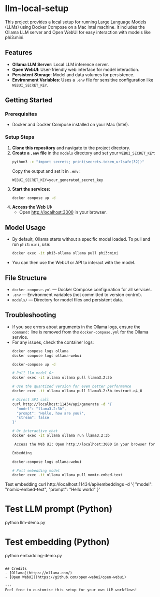 # llm-local-setup

This project provides a local setup for running Large Language Models (LLMs) using Docker Compose on a Mac Intel machine. It includes the Ollama LLM server and Open WebUI for easy interaction with models like phi3:mini.

## Features
- **Ollama LLM Server**: Local LLM inference server.
- **Open WebUI**: User-friendly web interface for model interaction.
- **Persistent Storage**: Model and data volumes for persistence.
- **Environment Variables**: Uses a `.env` file for sensitive configuration like `WEBUI_SECRET_KEY`.

## Getting Started

### Prerequisites
- Docker and Docker Compose installed on your Mac (Intel).

### Setup Steps
1. **Clone this repository** and navigate to the project directory.
2. **Create a `.env` file** in the `models` directory and set your `WEBUI_SECRET_KEY`:
   ```sh
   python3 -c "import secrets; print(secrets.token_urlsafe(32))"
   ```
   Copy the output and set it in `.env`:
   ```env
   WEBUI_SECRET_KEY=your_generated_secret_key
   ```
3. **Start the services:**
   ```sh
   docker compose up -d
   ```
4. **Access the Web UI:**
   - Open [http://localhost:3000](http://localhost:3000) in your browser.

## Model Usage
- By default, Ollama starts without a specific model loaded. To pull and run `phi3:mini`, use:
  ```sh
  docker exec -it phi3-ollama ollama pull phi3:mini
  ```
- You can then use the WebUI or API to interact with the model.

## File Structure
- `docker-compose.yml` — Docker Compose configuration for all services.
- `.env` — Environment variables (not committed to version control).
- `models/` — Directory for model files and persistent data.

## Troubleshooting
- If you see errors about arguments in the Ollama logs, ensure the `command:` line is removed from the `docker-compose.yml` for the Ollama service.
- For any issues, check the container logs:
  ```sh
  docker compose logs ollama
  docker compose logs ollama-webui

  docker-compose up -d
  
  # Pull llm model Or
  docker exec -it ollama ollama pull llama3.2:3b
  
  # Use the quantized version for even better performance
  docker exec -it ollama ollama pull llama3.2:3b-instruct-q4_0
  
  # Direct API call
  curl http://localhost:11434/api/generate -d '{
    "model": "llama3.2:3b",
    "prompt": "Hello, how are you?",
    "stream": false
  }'
  
  # Or interactive chat
  docker exec -it ollama ollama run llama3.2:3b
  
   Access the Web UI: Open http://localhost:3000 in your browser for a ChatGPT-like interface.
  
  Embedding
  
  docker-compose logs ollama-webui
  
  # Pull embedding model
  docker exec -it ollama ollama pull nomic-embed-text

 Test embedding
  curl http://localhost:11434/api/embeddings -d '{
    "model": "nomic-embed-text",
    "prompt": "Hello world"
  }'

# Test LLM prompt (Python)
  python llm-demo.py

# Test embedding (Python)
  python embadding-demo.py
```

## Credits
- [Ollama](https://ollama.com/)
- [Open WebUI](https://github.com/open-webui/open-webui)

---
Feel free to customize this setup for your own LLM workflows!